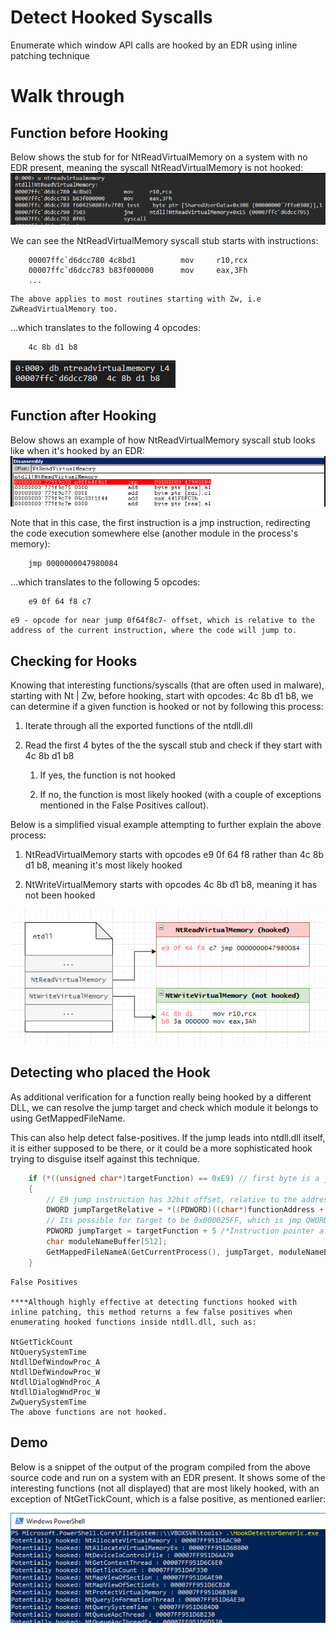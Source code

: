 # Detect Hooked Syscalls

Enumerate which window API calls are hooked by an EDR using inline patching technique

# Walk through

## Function before Hooking

Below shows the stub for for NtReadVirtualMemory on a system with no EDR present, meaning the syscall NtReadVirtualMemory is not hooked:
![Before hooking](/images/beforehook.png)

We can see the NtReadVirtualMemory syscall stub starts with instructions:

```
    00007ffc`d6dcc780 4c8bd1          mov     r10,rcx
    00007ffc`d6dcc783 b83f000000      mov     eax,3Fh
    ...
```

    The above applies to most routines starting with Zw, i.e ZwReadVirtualMemory too.

...which translates to the following 4 opcodes:

```
    4c 8b d1 b8
```

![opocodes](/images/4opocodes.png)

## Function after Hooking

Below shows an example of how NtReadVirtualMemory syscall stub looks like when it's hooked by an EDR:
![After hooking](/images/afterhook.png)

Note that in this case, the first instruction is a jmp instruction, redirecting the code execution somewhere else (another module in the process's memory):

```
    jmp 0000000047980084
```

...which translates to the following 5 opcodes:

```
    e9 0f 64 f8 c7
```

    e9 - opcode for near jump 0f64f8c7- offset, which is relative to the address of the current instruction, where the code will jump to.

## Checking for Hooks

Knowing that interesting functions/syscalls (that are often used in malware), starting with Nt | Zw, before hooking, start with opcodes: 4c 8b d1 b8, we can determine if a given function is hooked or not by following this process:

1. Iterate through all the exported functions of the ntdll.dll

2. Read the first 4 bytes of the the syscall stub and check if they start with 4c 8b d1 b8

    1. If yes, the function is not hooked

    2. If no, the function is most likely hooked (with a couple of exceptions mentioned in the False Positives callout).

Below is a simplified visual example attempting to further explain the above process:

1. NtReadVirtualMemory starts with opcodes e9 0f 64 f8 rather than 4c 8b d1 b8, meaning it's most likely hooked

2. NtWriteVirtualMemory starts with opcodes 4c 8b d1 b8, meaning it has not been hooked

![Hooked and unhooked functions](/images/checkhook.png)

## Detecting who placed the Hook

As additional verification for a function really being hooked by a different DLL, we can resolve the jump target and check which module it belongs to using GetMappedFileName.

This can also help detect false-positives. If the jump leads into ntdll.dll itself, it is either supposed to be there, or it could be a more sophisticated hook trying to disguise itself against this technique.

```cpp
    if (*((unsigned char*)targetFunction) == 0xE9) // first byte is a jmp instruction, where does it jump to?
    {
        // E9 jump instruction has 32bit offset, relative to the address of the first instruction AFTER our jump instruction.
        DWORD jumpTargetRelative = *((PDWORD)((char*)functionAddress + 1));
        // Its possible for target to be 0x000025FF, which is jmp QWORD PTR [rip+0x0], or similar variants, this is not handled in this example
        PDWORD jumpTarget = targetFunction + 5 /*Instruction pointer after our jmp instruction*/ + jumpTargetRelative;  
        char moduleNameBuffer[512];
        GetMappedFileNameA(GetCurrentProcess(), jumpTarget, moduleNameBuffer, 512);
    }
```

    False Positives

    ****Although highly effective at detecting functions hooked with inline patching, this method returns a few false positives when enumerating hooked functions inside ntdll.dll, such as:

    NtGetTickCount
    NtQuerySystemTime
    NtdllDefWindowProc_A
    NtdllDefWindowProc_W
    NtdllDialogWndProc_A
    NtdllDialogWndProc_W
    ZwQuerySystemTime
    The above functions are not hooked.

## Demo

Below is a snippet of the output of the program compiled from the above source code and run on a system with an EDR present. It shows some of the interesting functions (not all displayed) that are most likely hooked, with an exception of NtGetTickCount, which is a false positive, as mentioned earlier:

<p align="center"><img src="./images/demo.png" alt="Usual suspects hooked + some false positives"></p>
